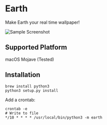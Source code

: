 # Earth

Make Earth your real time wallpaper!

![Sample Screenshot](https://user-images.githubusercontent.com/16748524/54847076-a6493180-4c9a-11e9-9a5b-d1393e705902.JPG)

## Supported Platform

macOS Mojave (Tested)

## Installation

```
brew install python3
python3 setup.py install
```

Add a crontab:
```
crontab -e
# Write to file
*/10 * * * * /usr/local/bin/python3 -m earth
```
